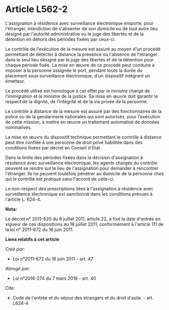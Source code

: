 # Article L562-2

L'assignation à résidence avec surveillance électronique emporte, pour l'étranger, interdiction de s'absenter de son domicile
ou de tout autre lieu désigné par l'autorité administrative ou le juge des libertés et de la détention en dehors des périodes
fixées par ceux-ci. 

Le contrôle de l'exécution de la mesure est assuré au moyen d'un procédé permettant de détecter à distance la présence ou
l'absence de l'étranger dans le seul lieu désigné par le juge des libertés et de la détention pour chaque période fixée. La
mise en œuvre de ce procédé peut conduire à imposer à la personne assignée le port, pendant toute la durée du placement sous
surveillance électronique, d'un dispositif intégrant un émetteur. 

Le procédé utilisé est homologué à cet effet par le ministre chargé de l'immigration et le ministre de la justice. Sa mise en
œuvre doit garantir le respect de la dignité, de l'intégrité et de la vie privée de la personne. 

Le contrôle à distance de la mesure est assuré par des fonctionnaires de la police ou de la gendarmerie nationales qui sont
autorisés, pour l'exécution de cette mission, à mettre en œuvre un traitement automatisé de données nominatives. 

La mise en œuvre du dispositif technique permettant le contrôle à distance peut être confiée à une personne de droit privé
habilitée dans des conditions fixées par décret en Conseil d'Etat. 

Dans la limite des périodes fixées dans la décision d'assignation à résidence avec surveillance électronique, les agents
chargés du contrôle peuvent se rendre sur le lieu de l'assignation pour demander à rencontrer l'étranger. Ils ne peuvent
toutefois pénétrer au domicile de la personne chez qui le contrôle est pratiqué sans l'accord de celle-ci. 

Le non-respect des prescriptions liées à l'assignation à résidence avec surveillance électronique est sanctionné dans les
conditions prévues à l'article L. 624-4.

**Nota:**

Le décret n° 2011-820 du 8 juillet 2011, article 22, a fixé la date d'entrée en vigueur de ces dispositions au 18 juillet
2011, conformément à l'article 111 de la loi n° 2011-672 du 16 juin 2011.

**Liens relatifs à cet article**

_Créé par_:

  - Loi n°2011-672 du 16 juin 2011 - art. 47

_Abrogé par_:

  - Loi n°2016-274 du 7 mars 2016 - art. 40

_Cite_:

  - Code de l'entrée et du séjour des étrangers et du droit d'asile. - art. L624-4
